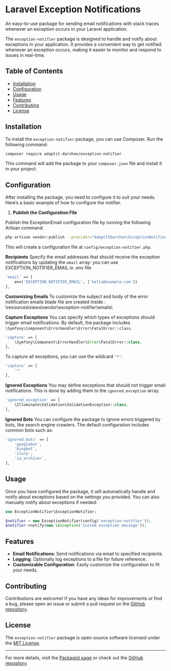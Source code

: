 
# Laravel Exception Notifications

An easy-to-use package for sending email notifications with stack traces whenever an exception occurs in your Laravel application.

The `exception-notifier` package is designed to handle and notify about exceptions in your application. It provides a convenient way to get notified whenever an exception occurs, making it easier to monitor and respond to issues in real-time.

## Table of Contents

- [Installation](#installation)
- [Configuration](#configuration)
- [Usage](#usage)
- [Features](#features)
- [Contributing](#contributing)
- [License](#license)

## Installation

To install the `exception-notifier` package, you can use Composer. Run the following command:

```bash
composer require adaptit-darshan/exception-notifier
```

This command will add the package to your `composer.json` file and install it in your project.

## Configuration

After installing the package, you need to configure it to suit your needs. Here’s a basic example of how to configure the notifier.

1. **Publish the Configuration File**

Publish the ExceptionEmail configuration file by running the following Artisan command:

```bash
php artisan vendor:publish --provider="AdaptItDarshan\ExceptionNotifier\Providers\ExceptionNotifierServiceProvider"
```

This will create a configuration file at `config/exception-notifier.php`.

**Recipients**
Specify the email addresses that should receive the exception notifications by updating the `email` array:
you can use EXCEPTION_NOTIFIER_EMAIL in .env file

```php
'email' => [
    env('EXCEPTION_NOTIFIER_EMAIL', ['hello@example.com'])
],
```

**Customizing Emails**
To customize the subject and body of the error notification emails blade file are created inside : \resources\views\vendor\exception-notifier\emails\


**Capture Exceptions**
You can specify which types of exceptions should trigger email notifications. By default, the package includes `\Symfony\Component\ErrorHandler\Error\FatalError::class`.

```php
'capture' => [
    \Symfony\Component\ErrorHandler\Error\FatalError::class,
],
```

To capture all exceptions, you can use the wildcard `'*'`:

```php
'capture' => [
    '*'
],
```

**Ignored Exceptions**
You may define exceptions that should not trigger email notifications. This is done by adding them to the `ignored_exception` array.

```php
'ignored_exception' => [
    \Illuminate\Validation\ValidationException::class,
],
```

**Ignored Bots**
You can configure the package to ignore errors triggered by bots, like search engine crawlers. The default configuration includes common bots such as:

```php
'ignored_bots' => [
    'googlebot',
    'bingbot',
    'slurp', 
    'ia_archiver',
],
```

## Usage

Once you have configured the package, it will automatically handle and notify about exceptions based on the settings you provided. You can also manually notify about exceptions if needed:

```php
use ExceptionNotifier\ExceptionNotifier;

$notifier = new ExceptionNotifier(config('exception-notifier'));
$notifier->notify(new \Exception('Custom exception message'));
```

## Features

- **Email Notifications**: Send notifications via email to specified recipients.
- **Logging**: Optionally log exceptions to a file for future reference.
- **Customizable Configuration**: Easily customize the configuration to fit your needs.

## Contributing

Contributions are welcome! If you have any ideas for improvements or find a bug, please open an issue or submit a pull request on the [GitHub repository](https://github.com/damku999/exception-notifier).

## License

The `exception-notifier` package is open-source software licensed under the [MIT License](https://opensource.org/licenses/MIT).

---

For more details, visit the [Packagist page](https://packagist.org/packages/adaptit-darshan/exception-notifier) or check out the [GitHub repository](https://github.com/damku999/exception-notifier).
```
